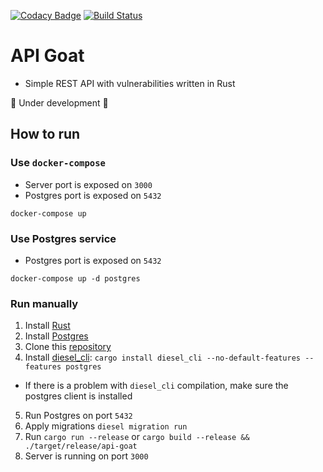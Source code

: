 [![Codacy Badge](https://api.codacy.com/project/badge/Grade/c2a08ba2ecde46de8153150946937af7)](https://app.codacy.com/gh/codacy-security/rust-goat?utm_source=github.com&utm_medium=referral&utm_content=codacy-security/rust-goat&utm_campaign=Badge_Grade)
[![Build Status](https://travis-ci.com/stefan-prokop-cz/api-goat.svg?branch=master)](https://travis-ci.com/stefan-prokop-cz/api-goat)

# API Goat

- Simple REST API with vulnerabilities written in Rust

:construction: Under development :construction:

## How to run

### Use `docker-compose`

* Server port is exposed on `3000`
* Postgres port is exposed on `5432`

```
docker-compose up
```

### Use Postgres service

* Postgres port is exposed on `5432`

```
docker-compose up -d postgres
```

### Run manually

1. Install [Rust](https://www.rust-lang.org/tools/install)
2. Install [Postgres](https://www.postgresql.org/download/)
3. Clone this [repository](https://github.com/stefan-prokop-cz/api-goat)
4. Install [diesel_cli](https://github.com/diesel-rs/diesel/tree/master/diesel_cli): `cargo install diesel_cli --no-default-features --features postgres`
- If there is a problem with `diesel_cli` compilation, make sure the postgres client is installed
5. Run Postgres on port `5432`
6. Apply migrations `diesel migration run`
7. Run `cargo run --release` or `cargo build --release && ./target/release/api-goat`
8. Server is running on port `3000`
